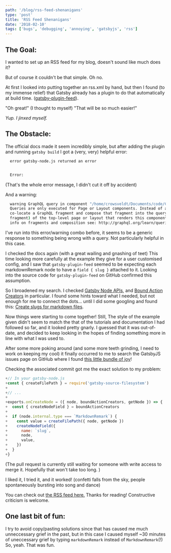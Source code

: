 ```yaml
---
path: '/blog/rss-feed-shenanigans'
type: 'post'
title: 'RSS Feed Shenanigans'
date: '2018-02-10'
tags: ['bugs', 'debugging', 'annoying', 'gatsbyjs', 'rss']
---
```


## The Goal:
I wanted to set up an RSS feed for my blog, doesn't sound like much does it? 

But of course it couldn't be that simple. Oh no. 

At first I looked into putting together an rss.xml by hand, but then I found (to my immense relief) that
Gatsby already has a plugin to do that automatically at build time. ([gatsby-plugin-feed](https://www.gatsbyjs.org/packages/gatsby-plugin-feed/)). 

"Oh great!" (I thought to myself) "That will be so much easier!"

<em>Yup. I jinxed myself.</em>

## The Obstacle:

The official docs made it seem incredibly simple, but after adding the plugin and
running ```gatsby build``` I got a (very, very) helpful error:

```bash
  error gatsby-node.js returned an error


  Error:
```
(That's the whole error message, I didn't cut it off by accident)

And a warning: 

```bash
  warning GraphQL query in component "/home/crowsveldt/Documents/code/CrowsVeldt.github.io/src/templates/post.js" will not be run!
  Queries are only executed for Page or Layout components. Instead of a query,
  co-locate a GraphQL fragment and compose that fragment into the query (or other
  fragment) of the top-level page or layout that renders this component. For more
  info on fragments and composition see: http://graphql.org/learn/queries/#fragments
```
I've run into this error/warning combo before, it seems to be a generic response to something being wrong with a query. Not particularly helpful in this case.

I checked the docs again (with a great wailing and gnashing of teet) This time looking more carefully at the example they
give for a user customised config, and I saw that ```gatsby-plugin-feed``` seemed to
be expecting each markdownRemark node to have a ``` field { slug } ``` attached to
it. Looking into the source code for ```gatsby-plugin-feed``` on GitHub confirmed this
assumption. 

So I broadened my search. I checked
[Gatsby Node APIs](https://www.gatsbyjs.org/docs/node-apis/), and [Bound Action Creators](https://www.gatsbyjs.org/docs/bound-action-creators/) in particular. I found some hints toward what I needed, but not enough for me to connect the dots... until I did some googling and found this: [Create slugs for markdown files](https://www.gatsbyjs.org/docs/migrating-from-v0-to-v1/#create-slugs-for-markdown-files).

Now things were starting to come together! Still, The style of the example given didn't seem to match the that of the tutorials and documentation I had followed so far, and it looked pretty gnarly. I guessed that it was out-of-date, and decided to keep looking in the hopes of finding something more in line with what I was used to. 

After some more poking around (and some more teeth grinding,
I need to work on keeping my cool) it finally occurred to me to search the GatsbyJS
issues page on GitHub where I found [this little bundle of joy](https://github.com/gatsbyjs/gatsby/pull/3873)!

Checking the associated commit got me the exact solution to my problem:

```javascript
+// In your gatsby-node.js
+const { createFilePath } = require('gatsby-source-filesystem')
+
+// ...
+
+exports.onCreateNode = ({ node, boundActionCreators, getNode }) => {
+  const { createNodeField } = boundActionCreators
+
+  if (node.internal.type === `MarkdownRemark`) {
+    const value = createFilePath({ node, getNode })
+    createNodeField({
+      name: `slug`,
+      node,
+      value,
+    })
+  }
+}
``` 
(The pull request is currently still waiting for someone with write access to merge it. Hopefully that won't take too long. )

I liked it, I tried it, and it worked! (confetti falls from the sky, people spontaneously bursting into song and dance)

You can check out [the RSS feed here.](https://thisthingidid.surge.sh/rss.xml) 
Thanks for reading! Constructive criticism is welcome.

## One last bit of fun:

I try to avoid copy/pasting solutions since that has caused me much unneccessary grief in the past, but in this case I caused myself ~30 minutes of uneccessary grief by typing ```markdownRemark``` instead of ```MarkdownRemark```(!) So, yeah. That was fun.